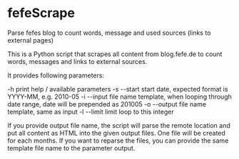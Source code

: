 # fefeScrape
Parse fefes blog to count words, message and used sources (links to external pages)

This is a Python script that scrapes all content from blog.fefe.de to count words, messages and links to external sources. 

It provides following parameters:

-h print help / available parameters
-s --start start date, expected format is YYYY-MM, e.g. 2010-05
-i --input file name template, when looping through date range, date will be prepended as 201005
-o --output file name template, same as input
-l --limit limit loop to this integer

If you provide output file name, the script will parse the remote location and put all content as HTML into the given output files. One file will be created for each months. If you want to reparse the files, you can provide the same template file name to the parameter output. 


